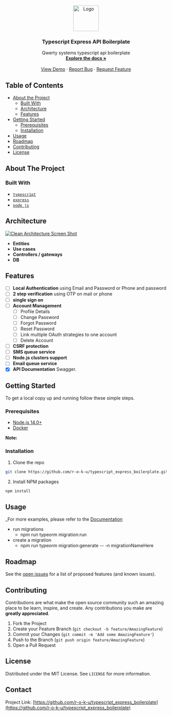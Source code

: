 <!-- PROJECT LOGO -->
<br />
<p align="center">
  <a href="https://github.com/r-o-k-u/typescript_express_boilerplate">
    <img src="https://res.cloudinary.com/dihzljuvb/image/upload/v1662269776/qwerty/qwerty_hlfpqr.png" alt="Logo" width="80" height="80">
  </a>

  <h3 align="center">Typescript Express API Boilerplate  </h3>

  <p align="center">
    Qwerty systems typescript api boilerplate
    <br />
    <a href="https://github.com/r-o-k-u/typescript_express_boilerplate"><strong>Explore the docs »</strong></a>
    <br />
    <br />
    <a href="https://github.com/r-o-k-u/typescript_express_boilerplate">View Demo</a>
    ·
    <a href="https://github.com/r-o-k-u/typescript_express_boilerplate/issues">Report Bug</a>
    ·
    <a href="https://github.com/r-o-k-u/typescript_express_boilerplate/issues">Request Feature</a>
  </p>
</p>

<!-- TABLE OF CONTENTS -->

## Table of Contents

- [About the Project](#about-the-project)
  - [Built With](#built-with)
  - [Architecture](#architecture)
  - [Features](#features)
- [Getting Started](#getting-started)
  - [Prerequisites](#prerequisites)
  - [Installation](#installation)
- [Usage](#usage)
- [Roadmap](#roadmap)
- [Contributing](#contributing)
- [License](#license)

<!-- ABOUT THE PROJECT -->

## About The Project

### Built With

- [`typescript`]()
- [`express`]()
- [`node js`]()

## Architecture

[![Clean Architecture Screen Shot][clean-architecture-screenshot]](https://qwerty.co.ke)

- **Entities**
- **Use cases**
- **Controllers / gateways**
- **DB**

## Features

- [ ] **Local Authentication** using Email and Password or Phone and password
- [ ] **2 step verification** using OTP on mail or phone
- [ ] **single sign on**
- [ ] **Account Management**
  - [ ] Profile Details
  - [ ] Change Password
  - [ ] Forgot Password
  - [ ] Reset Password
  - [ ] Link multiple OAuth strategies to one account
  - [ ] Delete Account
- [ ] **CSRF protection**
- [ ] **SMS queue service**
- [ ] **Node.js clusters support**
- [ ] **Email queue service**
- [x] **API Documentation** Swagger.

<!-- GETTING STARTED -->

## Getting Started

To get a local copy up and running follow these simple steps.

### Prerequisites

<!-- This is an example of how to list things you need to use the software and how to install them. -->

- [Node.js 14.0+](http://nodejs.org)
- [Docker ](https://docs.docker.com/get-docker/)

**Note:**

### Installation

1. Clone the repo

```sh
git clone https://github.com/r-o-k-u/typescript_express_boilerplate.git
```

2. Install NPM packages

```sh
npm install
```

<!-- USAGE EXAMPLES -->

## Usage

<!-- Use this space to show useful examples of how a project can be used. Additional screenshots, code examples and demos work well in this space. You may also link to more resources. -->

\_For more examples, please refer to the [Documentation](https://qwerty.co.ke)

- run migrations
  - npm run typeorm migration:run
- create a migration
  - npm run typeorm migration:generate -- -n migrationNameHere

<!-- ROADMAP -->

## Roadmap

See the [open issues](https://github.com/r-o-k-u/typescript_express_boilerplate/issues) for a list of proposed features (and known issues).

<!-- CONTRIBUTING -->

## Contributing

Contributions are what make the open source community such an amazing place to be learn, inspire, and create. Any contributions you make are **greatly appreciated**.

1. Fork the Project
2. Create your Feature Branch (`git checkout -b feature/AmazingFeature`)
3. Commit your Changes (`git commit -m 'Add some AmazingFeature'`)
4. Push to the Branch (`git push origin feature/AmazingFeature`)
5. Open a Pull Request

<!-- LICENSE -->

## License

Distributed under the MIT License. See `LICENSE` for more information.

<!-- CONTACT -->

## Contact

Project Link: [https://github.com/r-o-k-u/typescript_express_boilerplate](https://github.com/r-o-k-u/typescript_express_boilerplate)

<!-- ACKNOWLEDGEMENTS -->

<!-- MARKDOWN LINKS & IMAGES -->
<!-- https://www.markdownguide.org/basic-syntax/#reference-style-links -->

[issues-url]: https://github.com/r-o-k-u/typescript_express_boilerplate/issues
[clean-architecture-screenshot]: https://res.cloudinary.com/dihzljuvb/image/upload/v1662269845/qwerty/CleanArchitecture_xey0q6.jpg
